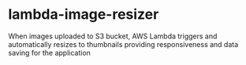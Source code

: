 # lambda-image-resizer
When images uploaded to S3 bucket, AWS Lambda triggers and automatically resizes to thumbnails providing responsiveness and data saving for the application
